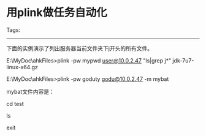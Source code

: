 # 用plink做任务自动化
Tags: 

------

下面的实例演示了列出服务器当前文件夹下j开头的所有文件。

E:\MyDoc\ahkFiles>plink -pw mypwd user@10.0.2.47 "ls|grep j*" 
jdk-7u7-linux-x64.gz

 

E:\MyDoc\ahkFiles>plink -pw goduty godu@10.0.2.47 -m mybat

mybat文件内容是：

 cd test

 ls

 exit